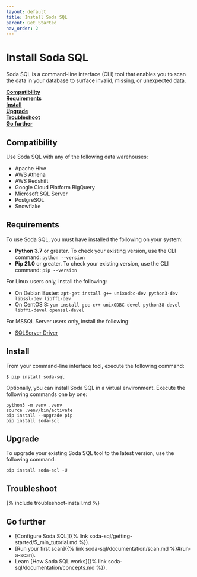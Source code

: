 ```yaml
---
layout: default
title: Install Soda SQL
parent: Get Started
nav_order: 2
---
```


# Install Soda SQL

Soda SQL is a command-line interface (CLI) tool that enables you to scan the data in your database to surface invalid, missing, or unexpected data.
<br />

**[Compatibility](#ccompatibility)<br />
[Requirements](#requirements)<br />
[Install](#install)<br />
[Upgrade](#upgrade)<br />
[Troubleshoot](#troubleshoot)<br />
[Go further](#go-further)<br />**

## Compatibility

Use Soda SQL with any of the following data warehouses:

- Apache Hive
- AWS Athena
- AWS Redshift
- Google Cloud Platform BigQuery
- Microsoft SQL Server
- PostgreSQL
- Snowflake


## Requirements

To use Soda SQL, you must have installed the following on your system:
- **Python 3.7** or greater. To check your existing version, use the CLI command: `python --version`
- **Pip 21.0** or greater. To check your existing version, use the CLI command: `pip --version`

For Linux users only, install the following:
- On Debian Buster: `apt-get install g++ unixodbc-dev python3-dev libssl-dev libffi-dev`
- On CentOS 8: `yum install gcc-c++ unixODBC-devel python38-devel libffi-devel openssl-devel`

For MSSQL Server users only, install the following:
- [SQLServer Driver](https://docs.microsoft.com/en-us/sql/connect/odbc/microsoft-odbc-driver-for-sql-server?view=sql-server-ver15)


## Install

From your command-line interface tool, execute the following command:

```
$ pip install soda-sql
```

Optionally, you can install Soda SQL in a virtual environment. Execute the following commands one by one:

```
python3 -m venv .venv
source .venv/bin/activate
pip install --upgrade pip
pip install soda-sql
```


## Upgrade

To upgrade your existing Soda SQL tool to the latest version, use the following command:
```shell
pip install soda-sql -U
```

## Troubleshoot

{% include troubleshoot-install.md %}

## Go further

* [Configure Soda SQL]({% link soda-sql/getting-started/5_min_tutorial.md %}).
* [Run your first scan]({% link soda-sql/documentation/scan.md %}#run-a-scan).
* Learn [How Soda SQL works]({% link soda-sql/documentation/concepts.md %}).